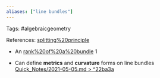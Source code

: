 ```yaml
---
aliases: ["line bundles"]
---
```


Tags: #algebraicgeometry 

References: [splitting%20principle](splitting%20principle.md)

- An [rank%20of%20a%20bundle](rank%20of%20a%20bundle) 1

- Can define **metrics** and **curvature** forms on line bundles [Quick_Notes/2021-05-05.md > ^22ba3a](Quick_Notes/2021-05-05.md#^22ba3a)